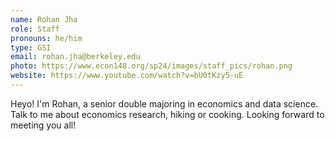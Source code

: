 ```yaml
---
name: Rohan Jha
role: Staff
pronouns: he/him
type: GSI
email: rohan.jha@berkeley.edu
photo: https://www.econ148.org/sp24/images/staff_pics/rohan.png
website: https://www.youtube.com/watch?v=bU0tKzy5-uE
---
```

Heyo! I'm Rohan, a senior double majoring in economics and data science. Talk to me about economics research, hiking or cooking. Looking forward to meeting you all!